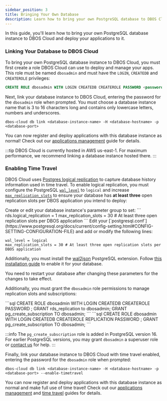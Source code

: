 ```yaml
---
sidebar_position: 3
title: Bringing Your Own Database
description: Learn how to bring your own PostgreSQL database to DBOS Cloud
---
```


In this guide, you'll learn how to bring your own PostgreSQL database instance to DBOS Cloud and deploy your applications to it.

### Linking Your Database to DBOS Cloud

To bring your own PostgreSQL database instance to DBOS Cloud, you must first create a role DBOS Cloud can use to deploy and manage your apps.
This role must be named `dbosadmin` and must have the `LOGIN`, `CREATEDB` and `CREATEROLE` privileges:

```sql
CREATE ROLE dbosadmin WITH LOGIN CREATEDB CREATEROLE PASSWORD <password>;
```

Next, link your database instance to DBOS Cloud, entering the password for the `dbosadmin` role when prompted.
You must choose a database instance name that is 3 to 16 characters long and contains only lowercase letters, numbers and underscores.

```shell
dbos-cloud db link <database-instance-name> -H <database-hostname> -p <database-port>
```

You can now register and deploy applications with this database instance as normal!  Check out our [applications management](./application-management.md) guide for details.

:::tip
DBOS Cloud is currently hosted in AWS us-east-1.
For maximum performance, we recommend linking a database instance hosted there.
:::


### Enabling Time Travel

DBOS Cloud uses [Postgres logical replication](https://www.postgresql.org/docs/current/logical-replication.html) to capture database history information used in time travel.
To enable logical replication, you must configure the PostgreSQL [`wal_level`](https://www.postgresql.org/docs/current/runtime-config-wal.html#GUC-WAL-LEVEL) to `logical` and increase [`max_replication_slots`](https://www.postgresql.org/docs/current/runtime-config-replication.html#GUC-MAX-REPLICATION-SLOTS) to ensure your database has **at least three** open replication slots per DBOS application you intend to deploy:

<Tabs groupId="rds-or-postgres">
  <TabItem value="rds" label="AWS RDS PostgreSQL">
Create or edit your database instance's parameter group to set:
```
rds.logical_replication = 1
max_replication_slots = 30 # At least three open replication slots per DBOS application
```
  </TabItem>
    <TabItem value="postgres" label="PostgreSQL">
Edit your [`postgresql.conf`](https://www.postgresql.org/docs/current/config-setting.html#CONFIG-SETTING-CONFIGURATION-FILE) and add or modify the following lines:

```
wal_level = logical
max_replication_slots = 30 # At least three open replication slots per DBOS application
```
Additionally, you must install the [wal2json](https://github.com/eulerto/wal2json) PostgreSQL extension. Follow [this installation guide](https://github.com/eulerto/wal2json/tree/master?tab=readme-ov-file#build-and-install) to enable it for your database.
    </TabItem>
</Tabs>

You need to restart your database after changing these parameters for the changes to take effect.

Additionally, you must grant the `dbosadmin` role permissions to manage replication slots and subscriptions:

<Tabs groupId="rds-or-postgres">
  <TabItem value="rds" label="AWS RDS PostgreSQL">
```sql
CREATE ROLE dbosadmin WITH LOGIN CREATEDB CREATEROLE PASSWORD <password>;
GRANT rds_replication to dbosadmin;
GRANT pg_create_subscription TO dbosadmin;
```
  </TabItem>
    <TabItem value="postgres" label="PostgreSQL">
```sql
CREATE ROLE dbosadmin WITH LOGIN CREATEDB CREATEROLE REPLICATION PASSWORD <password>;
GRANT pg_create_subscription TO dbosadmin;
```
    </TabItem>
</Tabs>

:::info
The `pg_create_subscription` role is added in PostgreSQL version 16. For earlier PostgreSQL versions, you may grant `dbosadmin` a superuser role or [contact us](https://www.dbos.dev/contact) for help.
:::

Finally, link your database instance to DBOS Cloud with time travel enabled, entering the password for the `dbosadmin` role when prompted:

```shell
dbos-cloud db link <database-instance-name> -H <database-hostname> -p <database-port> --enable-timetravel
```

You can now register and deploy applications with this database instance as normal and make full use of time travel!  Check out our [applications management](./application-management.md) and [time travel](./timetravel-debugging.md) guides for details.
